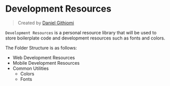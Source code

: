# Development Resources

> Created by <a href=https://github.com/githiomi>Daniel Githiomi</a>

`Development Resources` is a personal resource library that will be used to store boilerplate code and development resources such as fonts and colors.

The Folder Structure is as follows:

* Web Development Resources
* Mobile Development Resources
* Common Utilities
  * Colors
  * Fonts
